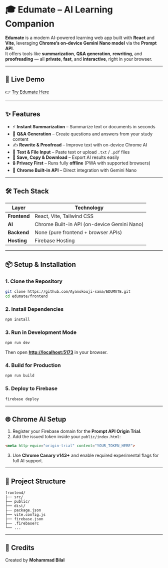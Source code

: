 # 🎓 Edumate – AI Learning Companion

**Edumate** is a modern AI-powered learning web app built with **React** and **Vite**, leveraging **Chrome’s on-device Gemini Nano model** via the **Prompt API**.  
It offers tools like **summarization**, **Q&A generation**, **rewriting**, and **proofreading** — all **private**, **fast**, and **interactive**, right in your browser.

---

## 🚀 Live Demo
👉 [Try Edumate Here](https://edumate-my.web.app/)

---

## ✨ Features

- ⚡ **Instant Summarization** – Summarize text or documents in seconds  
- 🧠 **Q&A Generation** – Create questions and answers from your study content  
- ✍️ **Rewrite & Proofread** – Improve text with on-device Chrome AI  
- 📄 **Text & File Input** – Paste text or upload `.txt` / `.pdf` files  
- 💾 **Save, Copy & Download** – Export AI results easily  
- 🔒 **Privacy First** – Runs fully **offline** (PWA with supported browsers)  
- 🤖 **Chrome Built-in API** – Direct integration with Gemini Nano  

---

## 🛠 Tech Stack

| Layer | Technology |
|-------|-------------|
| **Frontend** | React, Vite, Tailwind CSS |
| **AI** | Chrome Built-in API (on-device Gemini Nano) |
| **Backend** | None (pure frontend + browser APIs) |
| **Hosting** | Firebase Hosting |

---

## 📦 Setup & Installation

### 1. Clone the Repository
```bash
git clone https://github.com/Ayanokouji-sama/EDUMATE.git
cd edumate/frontend
```

### 2. Install Dependencies
```bash
npm install
```

### 3. Run in Development Mode
```bash
npm run dev
```
Then open **[http://localhost:5173](http://localhost:5173)** in your browser.

### 4. Build for Production
```bash
npm run build
```

### 5. Deploy to Firebase
```bash
firebase deploy
```

---

## 🌐 Chrome AI Setup

1. Register your Firebase domain for the **Prompt API Origin Trial**.  
2. Add the issued token inside your `public/index.html`:

```html
<meta http-equiv="origin-trial" content="YOUR_TOKEN_HERE">
```

3. Use **Chrome Canary v143+** and enable required experimental flags for full AI support.

---

## 📁 Project Structure
```
frontend/
├── src/
├── public/
├── dist/
├── package.json
├── vite.config.js
├── firebase.json
├── .firebaserc
└── ...
```

---


## 🙏 Credits
Created by **Mohammad Bilal**
